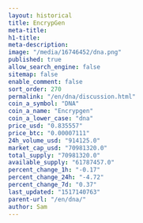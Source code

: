 ```yaml
---
layout: historical
title: EncrypGen
meta-title: 
h1-title: 
meta-description: 
image: "/media/16746452/dna.png"
published: true
allow_search_engine: false
sitemap: false
enable_comment: false
sort_order: 270
permalink: "/en/dna/discussion.html"
coin_a_symbol: "DNA"
coin_a_name: "Encrypgen"
coin_a_lower_case: "dna"
price_usd: "0.835557"
price_btc: "0.00007111"
24h_volume_usd: "914125.0"
market_cap_usd: "70981320.0"
total_supply: "70981320.0"
available_supply: "61787457.0"
percent_change_1h: "-0.17"
percent_change_24h: "-4.72"
percent_change_7d: "0.37"
last_updated: "1517140763"
parent-url: "/en/dna/"
author: Sam
---
```


